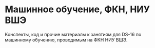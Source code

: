 # Машинное обучение, ФКН, НИУ ВШЭ

Конспекты, код и прочие материалы к занятиям для DS-16 по машинному обучению, проводимым на ФКН НИУ ВШЭ.

